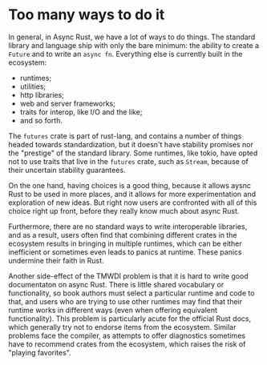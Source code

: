 # Too many ways to do it

In general, in Async Rust, we have a lot of ways to do things. The standard library and language ship with only the bare minimum: the ability to create a `Future` and to write an `async fn`. Everything else is currently built in the ecosystem:

* runtimes;
* utilities;
* http libraries;
* web and server frameworks;
* traits for interop, like I/O and the like;
* and so forth.

The `futures` crate is part of rust-lang, and contains a number of things headed towards standardization, but it doesn't have stability promises nor the "prestige" of the standard library. Some runtimes, like tokio, have opted not to use traits that live in the `futures` crate, such as `Stream`, because of their uncertain stability guarantees.

On the one hand, having choices is a good thing, because it allows aysnc Rust to be used in more places, and it allows for more experimentation and exploration of new ideas. But right now users are confronted with all of this choice right up front, before they really know much about async Rust.

Furthermore, there are no standard ways to write interoperable libraries, and as a result, users often find that combining different crates in the ecosystem results in bringing in multiple runtimes, which can be either inefficient or sometimes even leads to panics at runtime. These panics undermine their faith in Rust.

Another side-effect of the TMWDI problem is that it is hard to write good documentaton on async Rust. There is little shared vocabulary or functionality, so book authors must select a particular runtime and code to that, and users who are trying to use other runtimes may find that their runtime works in different ways (even when offering equivalent functionality). This problem is particularly acute for the official Rust docs, which generally try not to endorse items from the ecosystem. Similar problems face the compiler, as attempts to offer diagnostics sometimes have to recommend crates from the ecosystem, which raises the risk of "playing favorites".

